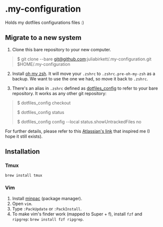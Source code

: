 # .my-configuration
Holds my dotfiles configurations files :)

## Migrate to a new system

1. Clone this bare repository to your new computer.
> $ git clone --bare git@github.com:juliabirkett/.my-configuration.git $HOME/.my-configuration

2. Install [oh my zsh](https://ohmyz.sh/#install). It will move your `.zshrc` to `.zshrc.pre-oh-my-zsh` as a backup. We want to use the one we had, so move it back to `.zshrc`.
 
3. There's an alias in `.zshrc` defined as [dotfiles_config](https://github.com/juliabirkett/.my-configuration/blob/master/.zshrc#L97) to refer to your bare repository. It works as any other git repository:

> $ dotfiles_config checkout
> 
> $ dotfiles_config status
> 
> $ dotfiles_config config --local status.showUntrackedFiles no

For further details, please refer to this [Atlassian's link](https://www.atlassian.com/git/tutorials/dotfiles) that inspired me (I hope it still exists).

## Installation

### Tmux
`brew install tmux`

### Vim
1. Install [minpac](https://github.com/k-takata/minpac) (package manager).
2. Open `vim`.
3. Type `:PackUpdate` or `:PackInstall`.
4. To make vim's finder work (mapped to Super + f), install `fzf` and `ripgrep`: `brew install fzf ripgrep`.
